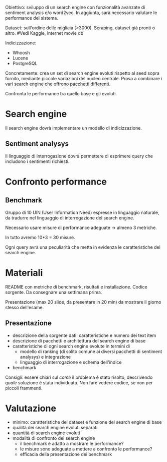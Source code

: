 Obiettivo: sviluppo di un search engine con funzionalità avanzate di sentiment analysis e/o word2vec. In aggiunta, sarà necessario valutare le performance del sistema.

Dataset: sull'ordine delle migliaia (>3000). Scraping, dataset già pronti o altro.
#Vedi Kaggle, internet movie db

Indicizzazione:
- Whoosh
- Lucene
- PostgreSQL

Concretamente: crea un set di search engine evoluti rispetto al seed sopra fornito, mediante piccole variazioni del nucleo centrale. Prova a combinare i vari search engine che offrono pacchetti differenti.

Confronta le performance tra quello base e gli evoluti.

# Search engine
Il search engine dovrà implementare un modello di indicizzazione.

## Sentiment analysys
Il linguaggio di interrogazione dovrà permettere di esprimere query che includono i sentimenti richiesti.

# Confronto performance
## Benchmark
Gruppo di 10 UIN (User Information Need) espresse in linguaggio naturale, da tradurre nel linguaggio di interrogazione del search engine.

Necessario usare misure di performance adeguate -> almeno 3 metriche.

In tutto avremo 10\*3 = 30 misure.

Ogni query avrà una peculiarità che metta in evidenza le caratteristiche del search engine.

# Materiali
README con metriche di benchmark, risultati e installazione. Codice sorgente. Da consegnare una settimana prima.

Presentazione (max 20 slide, da presentare in 20 min) da mostrare il giorno stesso dell'esame.

## Presentazione
- descrizione della sorgente dati: caratteristiche e numero dei text item
- descrizione di pacchetti e architettura del search engine di base
- caratteristiche di ogni search engine evolute in termini di
	- modello di ranking (di solito comune ai diversi pacchetti di sentiment analysys) e integrazione
	- linguaggio di interrogazione e schema dell'indice
- benchmark

Consigli: essere chiari sul *come* il problema è stato risolto, descrivendo *quale* soluzione è stata individuata. Non fare vedere codice, se non per piccoli frammenti.


# Valutazione
- minimo: caratteristiche del dataset e funzione del search engine di base
- qualità dei search engine evoluti separati
- quantità di search engine evoluti
- modalità di confronto dei search engine
	- il benchmark è adatto a mostrare le performance?
	- le misure sono adeguate a mettere a confronto le performance?
	- efficacia della presentazione dei benchmark
